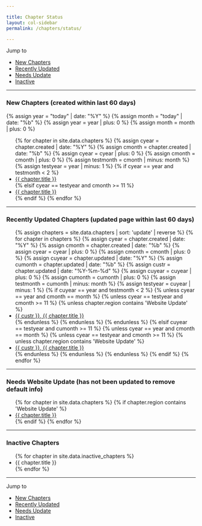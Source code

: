 ```yaml
---

title: Chapter Status
layout: col-sidebar
permalink: /chapters/status/

---
```


Jump to 
* [New Chapters](#new)
* [Recently Updated](#updated)
* [Needs Update](#needs_update)
* [Inactive](#inactive)

----
<section id='new'></section>

### New Chapters (created within last 60 days)
{% assign year = "today" | date: "%Y" %}
{% assign month = "today" | date: "%b" %}
{% assign year = year | plus: 0 %}
{% assign month = month | plus: 0 %}

<ul>
{% for chapter in site.data.chapters %}
    {% assign cyear = chapter.created | date: "%Y" %}
    {% assign cmonth = chapter.created | date: "%b" %}
    {% assign cyear = cyear | plus: 0 %}
    {% assign cmonth = cmonth | plus: 0 %}
    {% assign testmonth = cmonth | minus: month %}
    {% assign testyear = year | minus: 1 %}
    {% if cyear == year and testmonth  < 2 %} 
        <li><a href='{{ chapter.url }}'>{{ chapter.title }}</a></li>
    {% elsif cyear == testyear and cmonth >= 11 %}
        <li><a href='{{ chapter.url }}'>{{ chapter.title }}</a></li>
    {% endif %}
{% endfor %}
</ul>

----
<section id='updated'></section>

### Recently Updated Chapters (updated page within last 60 days)
<ul>
{% assign chapters = site.data.chapters | sort: 'update' | reverse %}
{% for chapter in chapters %}
    {% assign cyear = chapter.created | date: "%Y" %}
    {% assign cmonth = chapter.created | date: "%b" %}
    {% assign cyear = cyear | plus: 0 %}
    {% assign cmonth = cmonth | plus: 0 %}
    {% assign cuyear = chapter.updated | date: "%Y" %}
    {% assign cumonth = chapter.updated | date: "%b" %}
    {% assign custr = chapter.updated | date: "%Y-%m-%d" %}
    {% assign cuyear = cuyear | plus: 0 %}
    {% assign cumonth = cumonth | plus: 0 %}
    {% assign testmonth = cumonth | minus: month %}
    {% assign testyear = cuyear | minus: 1 %}
    {% if cuyear == year and testmonth < 2 %}
       {% unless cyear == year and cmonth == month %}
            {% unless  cyear == testyear and cmonth >= 11 %}
                {% unless chapter.region contains 'Website Update' %}
                    <li><a href='{{ chapter.url }}'>{{ custr }}, {{ chapter.title }}</a></li>
                {% endunless %}
            {% endunless %}
       {% endunless %}
    {% elsif cuyear == testyear and cumonth >= 11  %}
        {% unless cyear == year and cmonth == month %}
            {% unless  cyear == testyear and cmonth >= 11 %}
                {% unless chapter.region contains 'Website Update' %}
                    <li><a href='{{ chapter.url }}'>{{ custr }}, {{ chapter.title }}</a></li>
                {% endunless %}
            {% endunless %}
        {% endunless %}
    {% endif %}
{% endfor %}
</ul>

----
<section id='needs_update'></section>

### Needs Website Update (has not been updated to remove default info)
<ul>
{% for chapter in site.data.chapters %}
    {% if chapter.region contains 'Website Update' %} 
        <li><a href='{{ chapter.url }}'>{{ chapter.title }}</a></li>
    {% endif %}
{% endfor %}
</ul>

----
<section id='inactive'></section>

### Inactive Chapters 
<ul>
{% for chapter in site.data.inactive_chapters %}
    <li>{{ chapter.title }}</li>
{% endfor %}
</ul>

---
Jump to 
* [New Chapters](#new)
* [Recently Updated](#updated)
* [Needs Update](#needs_update)
* [Inactive](#inactive)
